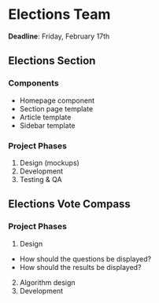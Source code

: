 # Elections Team

**Deadline**: Friday, February 17th

## Elections Section

### Components
 - Homepage component
 - Section page template
 - Article template
 - Sidebar template
 
### Project Phases

1. Design (mockups)
2. Development
3. Testing & QA

## Elections Vote Compass

### Project Phases

1. Design
 - How should the questions be displayed?
 - How should the results be displayed?
2. Algorithm design
3. Development
